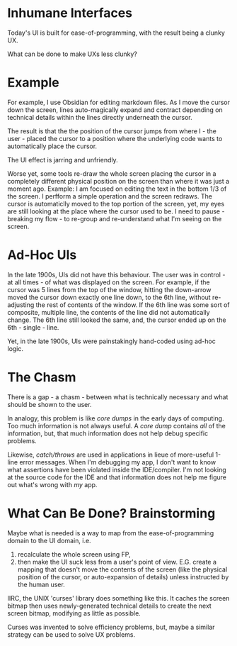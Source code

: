 # Inhumane Interfaces

Today's UI is built for ease-of-programming, with the result being a clunky UX.

What can be done to make UXs less clunky?

# Example

For example, I use Obsidian for editing markdown files.  As I move the cursor down the screen, lines auto-magically expand and contract depending on technical details within the lines directly underneath the cursor.

The result is that the the position of the cursor jumps from where I - the user - placed the cursor to a position where the underlying code wants to automatically place the cursor.  

The UI effect is jarring and unfriendly.

Worse yet, some tools re-draw the whole screen placing the cursor in a completely different physical position on the screen than where it was just a moment ago.  Example: I am focused on editing the text in the bottom 1/3 of the screen.  I perfform a simple operation and the screen redraws.  The cursor is automaticlly moved to the top portion of the screen, yet, my eyes are still looking at the place where the cursor used to be.  I need to pause - breaking my flow - to re-group and re-understand what I'm seeing on the screen.

# Ad-Hoc UIs

In the late 1900s, UIs did not have this behaviour.  The user was in control - at all times - of what was displayed on the screen.  For example, if the cursor was 5 lines from the top of the window, hitting the down-arrow moved the cursor down exactly one line down, to the 6th line, without re-adjusting the rest of contents of the window.  If the 6th line was some sort of composite, multiple line, the contents of the line did not automatically change.  The 6th line still looked the same, and, the cursor ended up on the 6th - single - line.

Yet, in the late 1900s, UIs were painstakingly hand-coded using ad-hoc logic.

# The Chasm

There is a gap - a chasm - between what is technically necessary and what should be shown to the user.

In analogy, this problem is like *core dumps* in the early days of computing.  Too much information is not always useful.  A *core dump* contains *all* of the information, but, that much information does not help debug specific problems.

Likewise, *catch/throws* are used in applications in lieue of more-useful 1-line error messages.  When I'm debugging my app, I don't want to know what assertions have been violated inside the IDE/compiler.  I'm not looking at the source code for the IDE and that information does not help me figure out what's wrong with *my* app.
 
# What Can Be Done?  Brainstorming

Maybe what is needed is a way to map from the ease-of-programming domain to the UI domain, i.e. 
1. recalculate the whole screen using FP, 
2. then make the UI suck less from a user's point of view.  E.G. create a mapping that doesn't move the contents of the screen (like the physical position of the cursor, or auto-expansion of details) unless instructed by the human user.

IIRC, the UNIX 'curses' library does something like this.  It caches the screen bitmap then uses newly-generated technical details to create the next screen bitmap, modifying as little as possible.  

Curses was invented to solve efficiency problems, but, maybe a similar strategy can be used to solve UX problems.
